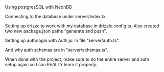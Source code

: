 Using postgresSQL with NeonDB

Connecting to the database under server/index.tx.

Setting up drizze to work with my database in drizzle.config.ts.
Also created two new package.json paths "generate and push".

Setting up auth/login with Auth.js. In file "server/auth.ts".

And why auth schemas are in "server/schemas.ts".

When done with the project, make sure to do the entire server and auth setup again so I can REALLY learn it properly.
